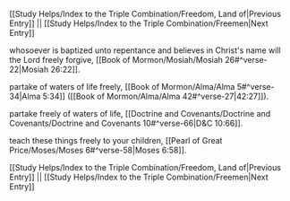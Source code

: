 [[Study Helps/Index to the Triple Combination/Freedom, Land of|Previous Entry]]  ||  [[Study Helps/Index to the Triple Combination/Freemen|Next Entry]]

 whosoever is baptized unto repentance and believes in Christ's name will the Lord freely forgive, [[Book of Mormon/Mosiah/Mosiah 26#^verse-22|Mosiah 26:22]].

 partake of waters of life freely, [[Book of Mormon/Alma/Alma 5#^verse-34|Alma 5:34]] ([[Book of Mormon/Alma/Alma 42#^verse-27|42:27]]).

 partake freely of waters of life, [[Doctrine and Covenants/Doctrine and Covenants/Doctrine and Covenants 10#^verse-66|D&C 10:66]].

 teach these things freely to your children, [[Pearl of Great Price/Moses/Moses 6#^verse-58|Moses 6:58]].

[[Study Helps/Index to the Triple Combination/Freedom, Land of|Previous Entry]]  ||  [[Study Helps/Index to the Triple Combination/Freemen|Next Entry]]